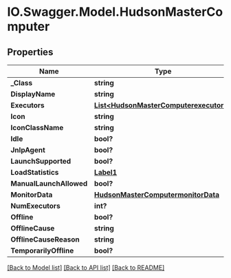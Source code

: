 # IO.Swagger.Model.HudsonMasterComputer
## Properties

Name | Type | Description | Notes
------------ | ------------- | ------------- | -------------
**_Class** | **string** |  | [optional] 
**DisplayName** | **string** |  | [optional] 
**Executors** | [**List&lt;HudsonMasterComputerexecutors&gt;**](HudsonMasterComputerexecutors.md) |  | [optional] 
**Icon** | **string** |  | [optional] 
**IconClassName** | **string** |  | [optional] 
**Idle** | **bool?** |  | [optional] 
**JnlpAgent** | **bool?** |  | [optional] 
**LaunchSupported** | **bool?** |  | [optional] 
**LoadStatistics** | [**Label1**](Label1.md) |  | [optional] 
**ManualLaunchAllowed** | **bool?** |  | [optional] 
**MonitorData** | [**HudsonMasterComputermonitorData**](HudsonMasterComputermonitorData.md) |  | [optional] 
**NumExecutors** | **int?** |  | [optional] 
**Offline** | **bool?** |  | [optional] 
**OfflineCause** | **string** |  | [optional] 
**OfflineCauseReason** | **string** |  | [optional] 
**TemporarilyOffline** | **bool?** |  | [optional] 

[[Back to Model list]](../README.md#documentation-for-models) [[Back to API list]](../README.md#documentation-for-api-endpoints) [[Back to README]](../README.md)

